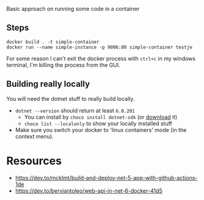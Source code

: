 Basic approach on running some code in a container

## Steps

```
docker build . -t simple-container
docker run --name simple-instance -p 9006:80 simple-container testje
```

For some reason I can't exit the docker process with `ctrl+c` in my windows terminal, I'm killing the process from the GUI.

## Building really locally

You will need the dotnet stuff to really build locally.

* `dotnet --version` should return at least `6.0.201`
  * You can install by `choco install dotnet-sdk` (or [download](https://dotnet.microsoft.com/en-us/download) it)
  * `choco list --localonly` to show your locally installed stuff
* Make sure you switch your docker to 'linux containers' mode (in the context menu).

# Resources

* https://dev.to/mcklmt/build-and-deploy-net-5-app-with-github-actions-1de
* https://dev.to/berviantoleo/web-api-in-net-6-docker-41d5
